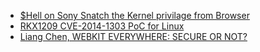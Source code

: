 - [$Hell on Sony Snatch the Kernel privilage from Browser](https://speakerdeck.com/rkx1209/hell-on-sony-snatch-the-kernel-privilage-from-browser)
- [RKX1209 CVE-2014-1303 PoC for Linux](https://github.com/RKX1209/CVE-2014-1303)
- [Liang Chen, WEBKIT EVERYWHERE: SECURE OR NOT?](https://www.blackhat.com/docs/eu-14/materials/eu-14-Chen-WebKit-Everywhere-Secure-Or-Not.PDF)
